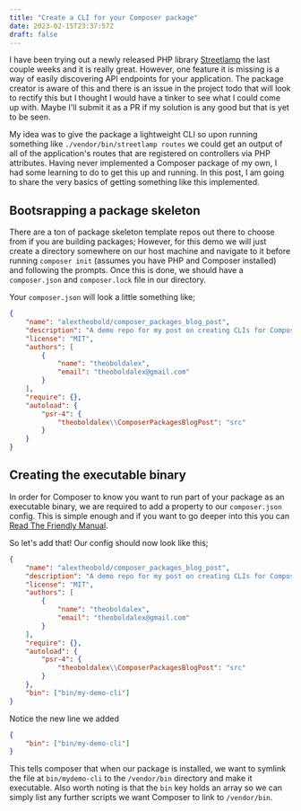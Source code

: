 ```yaml
---
title: "Create a CLI for your Composer package"
date: 2023-02-15T23:37:57Z
draft: false
---
```


I have been trying out a newly released PHP library [Streetlamp](https://github.com/willitscale/streetlamp) the last couple weeks
and it is really great. However, one feature it is missing is a way of easily discovering API endpoints for your application.
The package creator is aware of this and there is an issue in the project todo that will look to rectify this but I thought I 
would have a tinker to see what I could come up with. Maybe I'll submit it as a PR if my solution is any good but that is yet to be seen.

My idea was to give the package a lightweight CLI so upon running something like `./vendor/bin/streetlamp routes` we could get an output 
of all of the application's routes that are registered on controllers via PHP attributes. Having never implemented a Composer package of
my own, I had some learning to do to get this up and running. In this post, I am going to share the very basics of getting something like this
implemented.

## Bootsrapping a package skeleton

There are a ton of package skeleton template repos out there to choose from if you are building packages; However, for this demo
we will just create a directory somewhere on our host machine and navigate to it before running `composer init` 
(assumes you have PHP and Composer installed) and following the prompts. Once this is done, we should have a `composer.json` and 
`composer.lock` file in our directory.

Your `composer.json` will look a little something like;

```json
{
    "name": "alextheobold/composer_packages_blog_post",
    "description": "A demo repo for my post on creating CLIs for Composer packages",
    "license": "MIT",
    "authors": [
        {
            "name": "theoboldalex",
            "email": "theoboldalex@gmail.com"
        }
    ],
    "require": {},
    "autoload": {
        "psr-4": {
            "theoboldalex\\ComposerPackagesBlogPost": "src"
        }
    }
}
```

## Creating the executable binary

In order for Composer to know you want to run part of your package as an executable binary, we are required to add a property to our
`composer.json` config. This is simple enough and if you want to go deeper into this you can 
[Read The Friendly Manual](https://getcomposer.org/doc/articles/vendor-binaries.md).

So let's add that! Our config should now look like this;

```json
{
    "name": "alextheobold/composer_packages_blog_post",
    "description": "A demo repo for my post on creating CLIs for Composer packages",
    "license": "MIT",
    "authors": [
        {
            "name": "theoboldalex",
            "email": "theoboldalex@gmail.com"
        }
    ],
    "require": {},
    "autoload": {
        "psr-4": {
            "theoboldalex\\ComposerPackagesBlogPost": "src"
        }
    },
    "bin": ["bin/my-demo-cli"]
}
```

Notice the new line we added

```json
{
    "bin": ["bin/my-demo-cli"]
}
```

This tells composer that when our package is installed, we want to symlink the file at `bin/mydemo-cli` to the `/vendor/bin` directory and 
make it executable. Also worth noting is that the `bin` key holds an array so we can simply list any further scripts we want Composer to
link to `/vendor/bin`.
